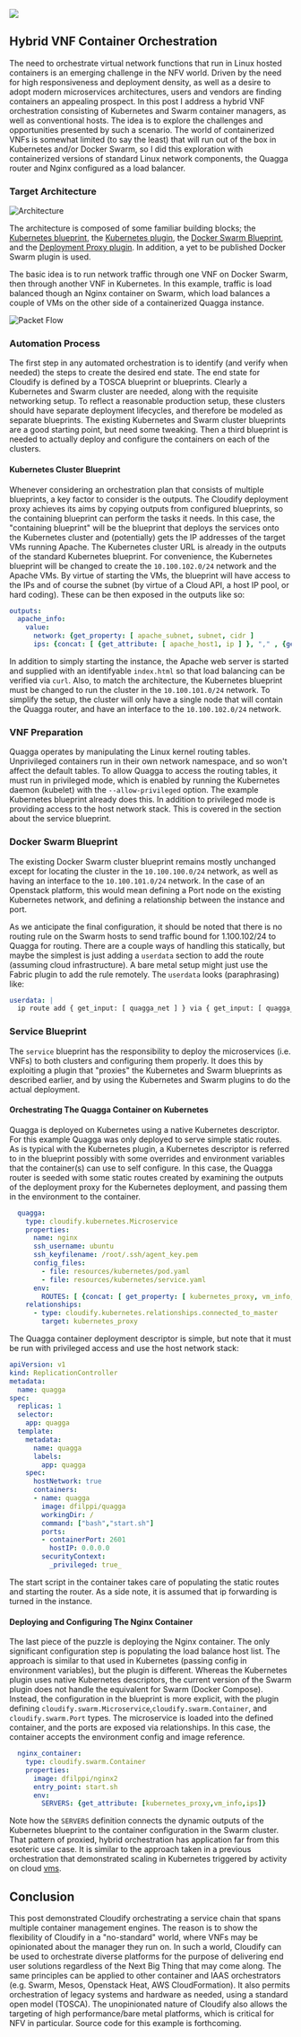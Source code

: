 ![](https://github.com/dfilppi/posts/blob/master/images/hybrid-container-vnf/containerized-hybrid-vnf.png)
## Hybrid VNF Container Orchestration 

The need to orchestrate virtual network functions that run in Linux hosted containers is an emerging challenge in the NFV world.  Driven by the need for high responsiveness and deployment density, as well as a desire to adopt modern microservices architectures, users and vendors are finding containers an appealing prospect.  In this post I address a hybrid VNF orchestration consisting of Kubernetes and Swarm container managers, as well as conventional hosts.  The idea is to explore the challenges and opportunities presented by such a scenario.  The world of containerized VNFs is somewhat limited (to say the least) that will run out of the box in Kubernetes and/or Docker Swarm, so I did this exploration with containerized versions of standard Linux network components, the Quagga router and Nginx configured as a load balancer.

### Target Architecture

![Architecture](https://github.com/dfilppi/posts/blob/master/images/hybrid-container-vnf/target.png)

The architecture is composed of some familiar building blocks; the [Kubernetes blueprint](https://github.com/cloudify-examples/kubernetes-cluster-blueprint), the [Kubernetes plugin](https://github.com/cloudify-examples/cloudify-kubernetes-plugin), the [Docker Swarm Blueprint](https://github.com/cloudify-examples/docker-swarm-blueprint), and the [Deployment Proxy plugin](https://github.com/cloudify-examples/cloudify-proxy-plugin).  In addition, a yet to be published Docker Swarm plugin is used.

The basic idea is to run network traffic through one VNF on Docker Swarm, then through another VNF in Kubernetes.  In this example, traffic is load balanced though an Nginx container on Swarm, which load balances a couple of VMs on the other side of a containerized Quagga instance.

![Packet Flow](https://github.com/dfilppi/posts/blob/master/images/hybrid-container-vnf/packet-flow.png)

### Automation Process

The first step in any automated orchestration is to identify (and verify when needed) the steps to create the desired end state.  The end state for Cloudify is defined by a TOSCA blueprint or blueprints.  Clearly a Kubernetes and Swarm cluster are needed, along with the requisite networking setup.  To reflect a reasonable production setup, these clusters should have separate deployment lifecycles, and therefore be modeled as separate blueprints.  The existing Kubernetes and Swarm cluster blueprints are a good starting point, but need some tweaking.  Then a third blueprint is needed to actually deploy and configure the containers on each of the clusters.

#### Kubernetes Cluster Blueprint

Whenever considering an orchestration plan that consists of multiple blueprints, a key factor to consider is the outputs.  The Cloudify deployment proxy achieves its aims by copying outputs from configured blueprints, so the containing blueprint can perform the tasks it needs.  In this case, the "containing blueprint" will be the blueprint that deploys the services onto the Kubernetes cluster and (potentially) gets the IP addresses of the target VMs running Apache.  The Kubernetes cluster URL is already in the outputs of the standard Kubernetes blueprint.  For convenience, the Kubernetes blueprint will be changed to create the `10.100.102.0/24` network and the Apache VMs.  By virtue of starting the VMs, the blueprint will have access to the IPs and of course the subnet (by virtue of a Cloud API, a host IP pool, or hard coding).  These can be then exposed in the outputs like so:

```yaml
outputs:
  apache_info:
    value:
      network: {get_property: [ apache_subnet, subnet, cidr ]
      ips: {concat: [ {get_attribute: [ apache_host1, ip ] }, "," , {get_attribute: [ apache_host2, ip ] } ] }
```

In addition to simply starting the instance, the Apache web server is started and supplied with an identifyable `index.html` so that load balancing can be verified via `curl`.  Also, to match the architecture, the Kubernetes blueprint must be changed to run the cluster in the `10.100.101.0/24` network.  To simplify the setup, the cluster will only have a single node that will contain the Quagga router, and have an interface to the `10.100.102.0/24` network.

### VNF Preparation

Quagga operates by manipulating the Linux kernel routing tables.  Unprivileged containers run in their own network namespace, and so won't affect the default tables.  To allow Quagga to access the routing tables, it must run in privileged mode, which is enabled by running the Kubernetes daemon (kubelet) with the `--allow-privileged` option.  The example Kubernetes blueprint already does this.  In addition to privileged mode is providing access to the host network stack.  This is covered in the section about the service blueprint.

### Docker Swarm Blueprint

The existing Docker Swarm cluster blueprint remains mostly unchanged except for locating the cluster in the `10.100.100.0/24` network, as well as having an interface to the `10.100.101.0/24` network.  In the case of an Openstack platform, this would mean defining a Port node on the existing Kubernetes network, and defining a relationship between the instance and port.

As we anticipate the final configuration, it should be noted that there is no routing rule on the Swarm hosts to send traffic bound for 1.100.102/24 to Quagga for routing.  There are a couple ways of handling this statically, but maybe the simplest is just adding a `userdata` section to add the route (assuming cloud infrastructure).  A bare metal setup might just use the Fabric plugin to add the rule remotely.  The `userdata` looks (paraphrasing) like:

```yaml
userdata: |
  ip route add { get_input: [ quagga_net ] } via { get_input: [ quagga_host ] } dev eth1
```

### Service Blueprint

The `service` blueprint has the responsibility to deploy the microservices (i.e. VNFs) to both clusters and configuring them properly.  It does this by exploiting a plugin that "proxies" the Kubernetes and Swarm blueprints as described earlier, and by using the Kubernetes and Swarm plugins to do the actual deployment.

#### Orchestrating The Quagga Container on Kubernetes

Quagga is deployed on Kubernetes using a native Kubernetes descriptor.  For this example Quagga was only deployed to serve simple static routes.  As is typical with the Kubernetes plugin, a Kubernetes descriptor is referred to in the blueprint possibly with some overrides and environment variables that the container(s) can use to self configure.  In this case, the Quagga router is seeded with some static routes created by examining the outputs of the deployment proxy for the Kubernetes deployment, and passing them in the environment to the container.

```yaml
  quagga:
    type: cloudify.kubernetes.Microservice
    properties:
      name: nginx
      ssh_username: ubuntu
      ssh_keyfilename: /root/.ssh/agent_key.pem
      config_files:
        - file: resources/kubernetes/pod.yaml
        - file: resources/kubernetes/service.yaml
      env:
        ROUTES: [ {concat: [ get_property: [ kubernetes_proxy, vm_info, apache_subnet ], " dev eth1" ]} ]
    relationships:
      - type: cloudify.kubernetes.relationships.connected_to_master
        target: kubernetes_proxy
```

The Quagga container deployment descriptor is simple, but note that it must be run with privileged access and use the host network stack:

```yaml
apiVersion: v1
kind: ReplicationController
metadata:
  name: quagga
spec:
  replicas: 1
  selector:
    app: quagga
  template:
    metadata:
      name: quagga
      labels:
        app: quagga
    spec:
      hostNetwork: true
      containers:
      - name: quagga
        image: dfilppi/quagga
        workingDir: /
        command: ["bash","start.sh"]
        ports:
        - containerPort: 2601
          hostIP: 0.0.0.0
        securityContext:
          _privileged: true_
```

The start script in the container takes care of populating the static routes and starting the router.  As a side note, it is assumed that ip forwarding is turned in the instance.

#### Deploying and Configuring The Nginx Container

The last piece of the puzzle is deploying the Nginx container.  The only significant configuration step is populating the load balance host list.  The approach is similar to that used in Kubernetes (passing config in environment variables), but the plugin is different.  Whereas the Kubernetes plugin uses native Kubernetes descriptors, the current version of the Swarm plugin does not handle the equivalent for Swarm (Docker Compose).  Instead, the configuration in the blueprint is more explicit, with the plugin defining `cloudify.swarm.Microservice`,`cloudify.swarm.Container`, and `cloudify.swarm.Port` types.  The microservice is loaded into the defined container, and the ports are exposed via relationships.  In this case, the container accepts the environment config and image reference.

```yaml
  nginx_container:
    type: cloudify.swarm.Container
    properties:
      image: dfilppi/nginx2
      entry_point: start.sh
      env:
        SERVERS: {get_attribute: [kubernetes_proxy,vm_info,ips]}
```

Note how the `SERVERS` definition connects the dynamic outputs of the Kubernetes blueprint to the container configuration in the Swarm cluster.  That pattern of proxied, hybrid orchestration has application far from this esoteric use case.  It is similar to the approach taken in a previous orchestration that demonstrated scaling in Kubernetes triggered by activity on cloud [vms](http://getcloudify.org/2016/03/24/openstack-scaling-kubernetes-microservices-linux-containers-cloud-TOSCA-orchestration.html).

## Conclusion

This post demonstrated Cloudify orchestrating a service chain that spans multiple container management engines.  The reason is to show the flexibility of Cloudify in a "no-standard" world, where VNFs may be opinionated about the manager they run on.  In such a world, Cloudify can be used to orchestrate diverse platforms for the purpose of delivering end user solutions regardless of the Next Big Thing that may come along. The same principles can be applied to other container and IAAS orchestrators (e.g. Swarm, Mesos, Openstack Heat, AWS CloudFormation).  It also permits orchestration of legacy systems and hardware as needed, using a standard open model (TOSCA).  The unopinionated nature of Cloudify also allows the targeting of high performance/bare metal platforms, which is critical for NFV in particular.  Source code for this example is forthcoming. 